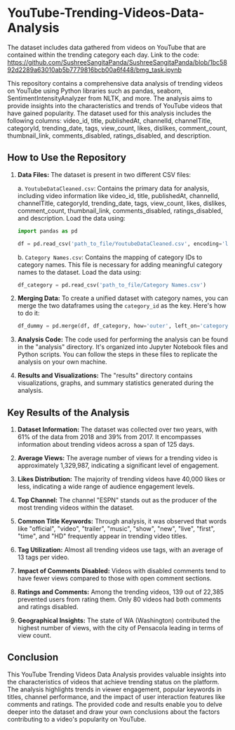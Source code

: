 # YouTube-Trending-Videos-Data-Analysis
The dataset includes data gathered from videos on YouTube that are contained within the trending category each day.
Link to the code: https://github.com/SushreeSangitaPanda/SushreeSangitaPanda/blob/1bc5892d2289a63010ab5b7779816bcb00a6f448/bmg_task.ipynb

This repository contains a comprehensive data analysis of trending videos on YouTube using Python libraries such as pandas, seaborn, SentimentIntensityAnalyzer from NLTK, and more. The analysis aims to provide insights into the characteristics and trends of YouTube videos that have gained popularity. The dataset used for this analysis includes the following columns: video_id, title, publishedAt, channelId, channelTitle, categoryId, trending_date, tags, view_count, likes, dislikes, comment_count, thumbnail_link, comments_disabled, ratings_disabled, and description.

## How to Use the Repository

1. **Data Files:** The dataset is present in two different CSV files:

   a. `YoutubeDataCleaned.csv`: Contains the primary data for analysis, including video information like video_id, title, publishedAt, channelId, channelTitle, categoryId, trending_date, tags, view_count, likes, dislikes, comment_count, thumbnail_link, comments_disabled, ratings_disabled, and description. Load the data using:
   
   ```python
   import pandas as pd
   
   df = pd.read_csv('path_to_file/YoutubeDataCleaned.csv', encoding='latin-1')
   ```
   
   b. `Category Names.csv`: Contains the mapping of category IDs to category names. This file is necessary for adding meaningful category names to the dataset. Load the data using:
   
   ```python
   df_category = pd.read_csv('path_to_file/Category Names.csv')
   ```

2. **Merging Data:** To create a unified dataset with category names, you can merge the two dataframes using the `category_id` as the key. Here's how to do it:
   
   ```python
   df_dummy = pd.merge(df, df_category, how='outer', left_on='category_id', right_on='id')
   ```

3. **Analysis Code:** The code used for performing the analysis can be found in the "analysis" directory. It's organized into Jupyter Notebook files and Python scripts. You can follow the steps in these files to replicate the analysis on your own machine.

4. **Results and Visualizations:** The "results" directory contains visualizations, graphs, and summary statistics generated during the analysis.




## Key Results of the Analysis

1. **Dataset Information:** The dataset was collected over two years, with 61% of the data from 2018 and 39% from 2017. It encompasses information about trending videos across a span of 125 days.

2. **Average Views:** The average number of views for a trending video is approximately 1,329,987, indicating a significant level of engagement.

3. **Likes Distribution:** The majority of trending videos have 40,000 likes or less, indicating a wide range of audience engagement levels.

4. **Top Channel:** The channel "ESPN" stands out as the producer of the most trending videos within the dataset.

5. **Common Title Keywords:** Through analysis, it was observed that words like "official", "video", "trailer", "music", "show", "new", "live", "first", "time", and "HD" frequently appear in trending video titles.

6. **Tag Utilization:** Almost all trending videos use tags, with an average of 13 tags per video.

7. **Impact of Comments Disabled:** Videos with disabled comments tend to have fewer views compared to those with open comment sections.

8. **Ratings and Comments:** Among the trending videos, 139 out of 22,385 prevented users from rating them. Only 80 videos had both comments and ratings disabled.

9. **Geographical Insights:** The state of WA (Washington) contributed the highest number of views, with the city of Pensacola leading in terms of view count.



## Conclusion

This YouTube Trending Videos Data Analysis provides valuable insights into the characteristics of videos that achieve trending status on the platform. The analysis highlights trends in viewer engagement, popular keywords in titles, channel performance, and the impact of user interaction features like comments and ratings. The provided code and results enable you to delve deeper into the dataset and draw your own conclusions about the factors contributing to a video's popularity on YouTube.


